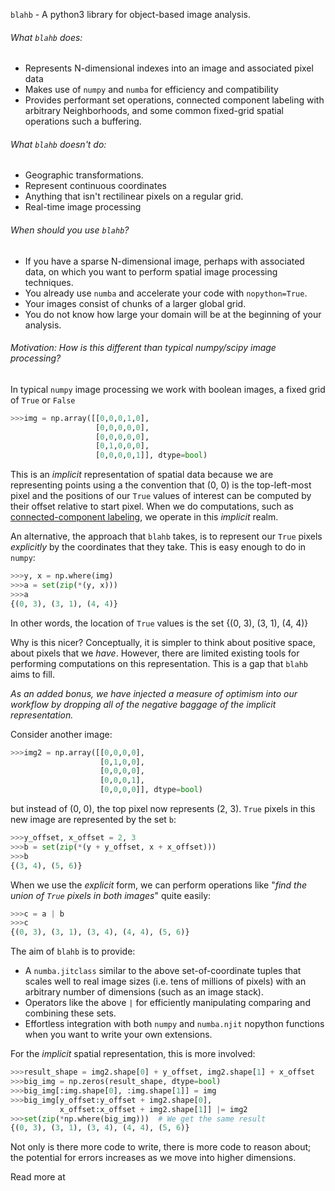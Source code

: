 `blahb` - A python3 library for object-based image analysis.

###### What `blahb` does:
* Represents N-dimensional indexes into an image and associated pixel data
* Makes use of `numpy` and `numba` for efficiency and compatibility
* Provides performant set operations, connected component labeling with arbitrary Neighborhoods, and some common fixed-grid spatial operations such a buffering.

###### What `blahb` doesn't do:
* Geographic transformations.
* Represent continuous coordinates
* Anything that isn't rectilinear pixels on a regular grid.
* Real-time image processing

###### When should you use `blahb`?
* If you have a sparse N-dimensional image, perhaps with associated data, on which you want to perform spatial image processing techniques.
* You already use `numba` and accelerate your code with `nopython=True`.
* Your images consist of chunks of a larger global grid.
* You do not know how large your domain will be at the beginning of your analysis.

###### Motivation: How is this different than typical numpy/scipy image processing?

In typical `numpy` image processing we work with boolean images, a fixed
grid of `True` or `False`
```python
>>>img = np.array([[0,0,0,1,0],
                   [0,0,0,0,0],
                   [0,0,0,0,0],
                   [0,1,0,0,0],
                   [0,0,0,0,1]], dtype=bool)
```
This is an *implicit* representation of spatial data because we are representing points using a the convention that (0, 0) is the top-left-most pixel and the positions of our `True` values of interest can be computed by their offset relative to start pixel. When we do computations, such as [connected-component labeling](https://en.wikipedia.org/wiki/Connected-component_labeling), we operate in this *implicit* realm.

An alternative, the approach that `blahb` takes, is to represent our `True` pixels *explicitly* by the coordinates that they take. This is easy enough to do in `numpy`:
```python
>>>y, x = np.where(img)
>>>a = set(zip(*(y, x)))
>>>a
{(0, 3), (3, 1), (4, 4)}
```
In other words, the location of `True` values is the set {(0, 3), (3, 1), (4, 4)}

Why is this nicer? Conceptually, it is simpler to think about positive space, about pixels that we *have*. However, there are limited existing tools for performing computations on this representation. This is a gap that `blahb` aims to fill.

*As an added bonus, we have injected a measure of optimism into our workflow by dropping all of the negative baggage of the implicit representation.*
 

Consider another image:
```python
>>>img2 = np.array([[0,0,0,0],
                    [0,1,0,0],
                    [0,0,0,0],
                    [0,0,0,1],
                    [0,0,0,0]], dtype=bool)
```
but instead of (0, 0), the top pixel now represents (2, 3). `True` pixels in this new image are represented by the set `b`:
```python
>>>y_offset, x_offset = 2, 3
>>>b = set(zip(*(y + y_offset, x + x_offset)))
>>>b
{(3, 4), (5, 6)}
```
When we use the *explicit* form, we can perform operations like "*find the union of `True` pixels in both images*" quite easily:
```python
>>>c = a | b
>>>c 
{(0, 3), (3, 1), (3, 4), (4, 4), (5, 6)}
```
The aim of `blahb` is to provide:
- A `numba.jitclass` similar to the above set-of-coordinate tuples that scales well to real image sizes (i.e. tens of millions of pixels) with an arbitrary number of dimensions (such as an image stack).
- Operators like the above `|` for efficiently manipulating comparing and combining these sets.
- Effortless integration with both `numpy` and `numba.njit` nopython functions when you want to write your own extensions.

For the *implicit* spatial representation, this is more involved:
```python
>>>result_shape = img2.shape[0] + y_offset, img2.shape[1] + x_offset
>>>big_img = np.zeros(result_shape, dtype=bool)
>>>big_img[:img.shape[0], :img.shape[1]] = img
>>>big_img[y_offset:y_offset + img2.shape[0],
           x_offset:x_offset + img2.shape[1]] |= img2
>>>set(zip(*np.where(big_img)))  # We get the same result
{(0, 3), (3, 1), (3, 4), (4, 4), (5, 6)}
```
Not only is there more code to write, there is more code to reason about; the potential for errors increases as we move into higher dimensions.


Read more at 

